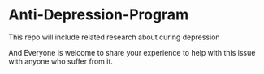 # Anti-Depression-Program

This repo will include related research about curing depression

And Everyone is welcome to share your experience to help with this issue with anyone who suffer from it.


